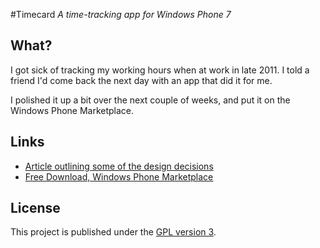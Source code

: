 #Timecard
*A time-tracking app for Windows Phone 7*

## What?

I got sick of tracking my working hours when at work in late 2011. I told a friend I'd come back the next day with an app that did it for me.

I polished it up a bit over the next couple of weeks, and put it on the Windows Phone Marketplace.

## Links

- [Article outlining some of the design decisions](http://capnfabs.net/blog/2011/12/13/designing-timecard-a-windows-phone-7-app/)
- [Free Download, Windows Phone Marketplace](http://www.windowsphone.com/en-au/store/app/timecard/5dd0caff-e9e0-4f36-865c-e5d32acee898)

## License

This project is published under the [GPL version 3](http://www.gnu.org/licenses/gpl-3.0.html).

